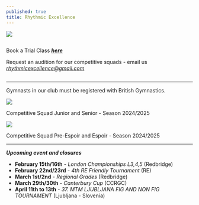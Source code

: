 ```yaml
---
published: true
title: Rhythmic Excellence
---
```

![](/assets/screenshot-2023-06-13-at-10.12.47.png)

![]()

B﻿ook a Trial Class ***[here](https://docs.google.com/forms/d/e/1FAIpQLSewkct8pJvwFT81TV4aIoftkNBPc0ua5C6gkxQpLsWO-jjR1A/viewform?usp=dialog)***

Request an audition for our competitive squads - email us *rhythmicexcellence@gmail.com*

![]()

- - -

Gymnasts in our club must be registered with British Gymnastics.

![](/assets/4v1a7484.jpg)

Competitive Squad Junior and Senior - Season 2024/2025

![](/assets/4v1a7458.jpg)

Competitive Squad Pre-Espoir and Espoir - Season 2024/2025

- - -

***Upcoming event and closures***

* **February 15th/16th** - *London Championships L3,4,5* (Redbridge)
* **February 22nd/23rd** - *4th RE Friendly Tournament* (RE)
* **M﻿arch 1st/2nd** - *Regional Grades* (Redbridge)
* **M﻿arch 29th/30th** - *Canterbury Cup* (CCRGC)
* **A﻿pril 11th to 13th** - *37. MTM LJUBLJANA FIG AND NON FIG TOURNAMENT* (Ljubljana - Slovenia)